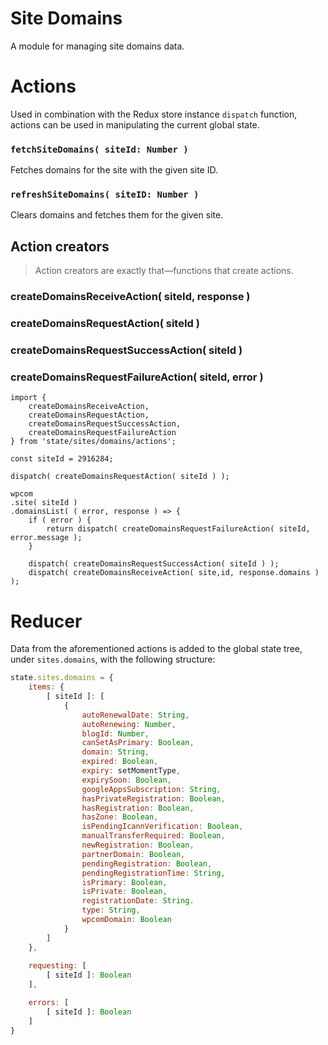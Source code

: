 Site Domains
============

A module for managing site domains data.

# Actions

Used in combination with the Redux store instance `dispatch` function, actions can be used in manipulating the current global state.

### `fetchSiteDomains( siteId: Number )`

Fetches domains for the site with the given site ID.

### `refreshSiteDomains( siteID: Number )`

Clears domains and fetches them for the given site.

## Action creators

> Action creators are exactly that—functions that create actions.

### createDomainsReceiveAction( siteId, response )

### createDomainsRequestAction( siteId )

### createDomainsRequestSuccessAction( siteId )

### createDomainsRequestFailureAction( siteId, error )

```es6
import {
	createDomainsReceiveAction,
	createDomainsRequestAction,
	createDomainsRequestSuccessAction,
	createDomainsRequestFailureAction
} from 'state/sites/domains/actions';

const siteId = 2916284;

dispatch( createDomainsRequestAction( siteId ) );

wpcom
.site( siteId )
.domainsList( ( error, response ) => {
	if ( error ) {
		return dispatch( createDomainsRequestFailureAction( siteId, error.message );
	}

	dispatch( createDomainsRequestSuccessAction( siteId ) );
	dispatch( createDomainsReceiveAction( site,id, response.domains ) );
```

# Reducer
Data from the aforementioned actions is added to the global state tree, under `sites.domains`, with the following structure:

```js
state.sites.domains = {
	items: {
		[ siteId ]: [
			{
				autoRenewalDate: String,
				autoRenewing: Number,
				blogId: Number,
				canSetAsPrimary: Boolean,
				domain: String,
				expired: Boolean,
				expiry: setMomentType,
				expirySoon: Boolean,
				googleAppsSubscription: String,
				hasPrivateRegistration: Boolean,
				hasRegistration: Boolean,
				hasZone: Boolean,
				isPendingIcannVerification: Boolean,
				manualTransferRequired: Boolean,
				newRegistration: Boolean,
				partnerDomain: Boolean,
				pendingRegistration: Boolean,
				pendingRegistrationTime: String,
				isPrimary: Boolean,
				isPrivate: Boolean,
				registrationDate: String.
				type: String,
				wpcomDomain: Boolean
			}
		]
	},
	
	requesting: [
		[ siteId ]: Boolean
	],

	errors: [
		[ siteId ]: Boolean
	]
}
```

